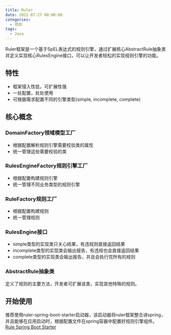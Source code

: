 ```yaml
---
title: Ruler
date: 2022-07-27 00:00:00
categories:
  - 项目
tags:
  - Java
---
```


Ruler框架是一个基于SpEL表达式的规则引擎，通过扩展核心AbstractRule抽象类并定义实现核心RulesEngine接口，可以让开发者轻松的实现规则引擎的功能。

## 特性

- 框架侵入性低，可扩展性强
- 一处配置，处处使用
- 可根据需求配置不同的引擎类型(simple, incomplete, complete)

## 核心概念

### DomainFactory领域模型工厂

- 根据配置解析规则引擎需要校验类的属性
- 统一管理这些需要校验的类

### RulesEngineFactory规则引擎工厂

- 根据配置构建规则引擎
- 统一管理不同业务类型的规则引擎

### RuleFactory规则工厂

- 根据配置构建规则
- 统一管理规则

### RulesEngine接口

- simple类型的实现类只关心结果，有违规则直接返回结果
- incomplete类型的实现类会输出报告，有违规也会直接返回结果
- complete类型的实现类会输出报告，并且会执行完所有的规则

### AbstractRule抽象类

定义了规则的主要方法，开发者可扩展该类，实现其他特殊的规则。

## 开始使用

推荐使用ruler-spring-boot-starter启动器，该启动器将ruler框架整合进spring，并且能够在应用启动时，根据配置文件在spring容器中配置好规则引擎组件。
[Rule Spring Boot Starter](ruler-spring-boot-starter.html)
